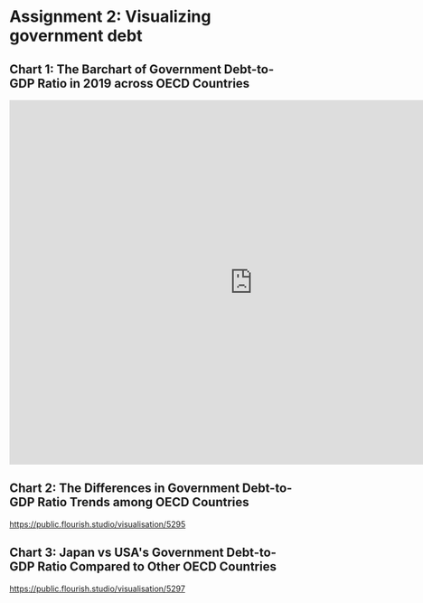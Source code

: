 # Assignment 2: Visualizing government debt 

## Chart 1: The Barchart of Government Debt-to-GDP Ratio in 2019 across OECD Countries

<iframe src="https://data.oecd.org/chart/6gOC" width="860" height="645" style="border: 0" mozallowfullscreen="true" webkitallowfullscreen="true" allowfullscreen="true"><a href="https://data.oecd.org/chart/6gOC" target="_blank">OECD Chart: General government debt, Total, % of GDP, Annual, 2019</a></iframe>



## Chart 2: The Differences in Government Debt-to-GDP Ratio Trends among OECD Countries
https://public.flourish.studio/visualisation/5295


## Chart 3: Japan vs USA's Government Debt-to-GDP Ratio Compared to Other OECD Countries
 https://public.flourish.studio/visualisation/5297
